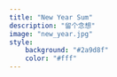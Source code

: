```yaml
---
title: "New Year Sum"
description: "留个念想"
image: "new_year.jpg"
style:
    background: "#2a9d8f"
    color: "#fff"
---
```

